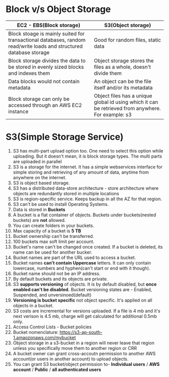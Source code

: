 # Block v/s Object Storage


| EC2 - EBS(Block storage) | S3(Object storage) |
| --- | --- |
| Block stoage is mainly suited for transactional databases, random read/write loads and structured database storage | Good for random files, static data |
| Block storage divides the data to be stored in evenly sized blocks and indexes them | Object storage stores the files as a whole, doesn't divide them |
| Data blocks would not contain metadata | An object can be the file itself and/or its metadata |
| Block storage can only be accessed through an AWS EC2 instance | Object files has a unique global id using which it can be retrieved from anywhere. For example: s3|


# S3(Simple Storage Service)

1. S3 has multi-part upload option too. One need to select this option while uploading. But it doesn't mean, it is block storage types. The multi parts are uploaded in parallel
2. S3 is a storage for the internet. It has a simple webservices interface for simple storing and retrieving of any amount of data, anytime from anywhere on the internet.
3. S3 is object based storage.
4. S3 has a distributed data-store architecture - store architecture where objects are redundantly stored in multiple locations
5. S3 is region-specific service. Keeps backup in all the AZ for that region.
6. S3 can't be used to install Operating Systems.
7. Data is stored in **Buckets**
8. A bucket is a flat container of objects. Buckets under buckets(nested buckets) are **not** allowed.
9. You can create folders in your buckets.
10. Max capacity of a bucket is **5 TB**
11. Bucket ownership can't be transferred.
12. 100 buckets max soft limit per account.
13. Bucket's name can't be changed once created. If a bucket is deleted, its name can be used for another bucker.
14. Bucket names are part of the URL used to access a bucket.
15. Bucket names **can't contain Uppercase** letters. It can only contain lowercase, numbers and hyphen(can't start or end with it though).
16. Bucket name should not be an IP address.
17. By default buckets and its objects are private.
18. S3 **supports versioning** of objects. It is by default disabled, but **once enabled can't be disabled.** Bucket versioning states are - Enabled, Suspended, and unversinoed(default)
19. **Versioning is bucket specific** not object specific. It's applied on all objects in a bucket.
20. S3 costs are incremental for versions uploaded. If a file is 4 mb and it's next verison is 4.5 mb, charge will get calculated for additional 0.5mb only.
21. Access Control Lists - Bucket policies
22. Bucket nomenclature: https://s3-ap-south-1.amaozonaws.com/mybucket
23. Object storage in a s3-bucket in a region will never leave that region unless you specifically move them to another region or CRR
24. A bucket owner can grant cross-accoutn permission to another AWS account(or users in another account) to upload objects.
25. You can grant S3 bucket/object permission to- **Individual users** / **AWS account** / **Public** / **all authenticated users**
